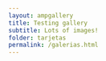 ```yaml
---
layout: ampgallery
title: Testing gallery
subtitle: Lots of images!
folder: tarjetas
permalink: /galerias.html
---
```

